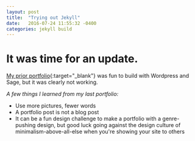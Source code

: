 ```yaml
---
layout: post
title:  "Trying out Jekyll"
date:   2016-07-24 11:55:32 -0400
categories: jekyll build
---
```


# It was time for an update.

[My prior portfolio](http://thundernixon.com){:target="\_blank"} was fun to build with Wordpress and Sage, but it was clearly  not working.


<em>A few things I learned from my last portfolio: </em>

* Use more pictures, fewer words
* A portfolio post is not a blog post
* It can be a fun design challenge to make a portfolio with a genre-pushing design, but good luck going against the design culture of minimalism-above-all-else when you're showing your site to others
